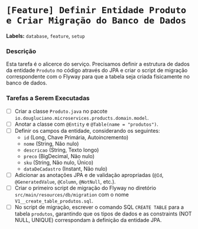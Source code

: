 # `[Feature] Definir Entidade Produto e Criar Migração do Banco de Dados`

**Labels:** `database`, `feature`, `setup`

### Descrição

Esta tarefa é o alicerce do serviço. Precisamos definir a estrutura de dados da entidade `Produto` no código através do JPA e criar o script de migração correspondente com o Flyway para que a tabela seja criada fisicamente no banco de dados.

### Tarefas a Serem Executadas

- [ ] Criar a classe `Produto.java` no pacote `io.dougluciano.microservices.products.domain.model`.
- [ ] Anotar a classe com `@Entity` e `@Table(name = "produtos")`.
- [ ] Definir os campos da entidade, considerando os seguintes:
    - `id` (Long, Chave Primária, Autoincremento)
    - `nome` (String, Não nulo)
    - `descricao` (String, Texto longo)
    - `preco` (BigDecimal, Não nulo)
    - `sku` (String, Não nulo, Único)
    - `dataDeCadastro` (Instant, Não nulo)
- [ ] Adicionar as anotações JPA e de validação apropriadas (`@Id`, `@GeneratedValue`, `@Column`, `@NotNull`, etc.).
- [ ] Criar o primeiro script de migração do Flyway no diretório `src/main/resources/db/migration` com o nome `V1__create_table_produtos.sql`.
- [ ] No script de migração, escrever o comando SQL `CREATE TABLE` para a tabela `produtos`, garantindo que os tipos de dados e as constraints (NOT NULL, UNIQUE) correspondam à definição da entidade JPA.